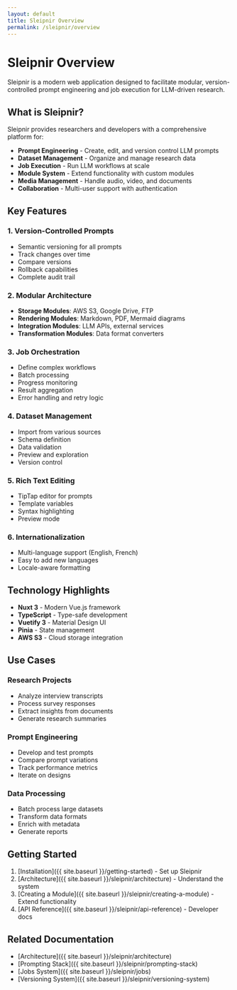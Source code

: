 ```yaml
---
layout: default
title: Sleipnir Overview
permalink: /sleipnir/overview
---
```


# Sleipnir Overview

Sleipnir is a modern web application designed to facilitate modular, version-controlled prompt engineering and job execution for LLM-driven research.

## What is Sleipnir?

Sleipnir provides researchers and developers with a comprehensive platform for:

- **Prompt Engineering** - Create, edit, and version control LLM prompts
- **Dataset Management** - Organize and manage research data
- **Job Execution** - Run LLM workflows at scale
- **Module System** - Extend functionality with custom modules
- **Media Management** - Handle audio, video, and documents
- **Collaboration** - Multi-user support with authentication

## Key Features

### 1. Version-Controlled Prompts

- Semantic versioning for all prompts
- Track changes over time
- Compare versions
- Rollback capabilities
- Complete audit trail

### 2. Modular Architecture

- **Storage Modules**: AWS S3, Google Drive, FTP
- **Rendering Modules**: Markdown, PDF, Mermaid diagrams
- **Integration Modules**: LLM APIs, external services
- **Transformation Modules**: Data format converters

### 3. Job Orchestration

- Define complex workflows
- Batch processing
- Progress monitoring
- Result aggregation
- Error handling and retry logic

### 4. Dataset Management

- Import from various sources
- Schema definition
- Data validation
- Preview and exploration
- Version control

### 5. Rich Text Editing

- TipTap editor for prompts
- Template variables
- Syntax highlighting
- Preview mode

### 6. Internationalization

- Multi-language support (English, French)
- Easy to add new languages
- Locale-aware formatting

## Technology Highlights

- **Nuxt 3** - Modern Vue.js framework
- **TypeScript** - Type-safe development
- **Vuetify 3** - Material Design UI
- **Pinia** - State management
- **AWS S3** - Cloud storage integration

## Use Cases

### Research Projects

- Analyze interview transcripts
- Process survey responses
- Extract insights from documents
- Generate research summaries

### Prompt Engineering

- Develop and test prompts
- Compare prompt variations
- Track performance metrics
- Iterate on designs

### Data Processing

- Batch process large datasets
- Transform data formats
- Enrich with metadata
- Generate reports

## Getting Started

1. [Installation]({{ site.baseurl }}/getting-started) - Set up Sleipnir
2. [Architecture]({{ site.baseurl }}/sleipnir/architecture) - Understand the system
3. [Creating a Module]({{ site.baseurl }}/sleipnir/creating-a-module) - Extend functionality
4. [API Reference]({{ site.baseurl }}/sleipnir/api-reference) - Developer docs

## Related Documentation

- [Architecture]({{ site.baseurl }}/sleipnir/architecture)
- [Prompting Stack]({{ site.baseurl }}/sleipnir/prompting-stack)
- [Jobs System]({{ site.baseurl }}/sleipnir/jobs)
- [Versioning System]({{ site.baseurl }}/sleipnir/versioning-system)
